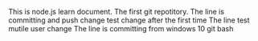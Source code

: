 This is node.js learn document.
The first git repotitory.
The line is committing and push change test change after the first time
The line test mutile user change
The line is committing from windows 10 git bash

